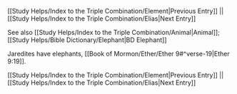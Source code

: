 [[Study Helps/Index to the Triple Combination/Element|Previous Entry]]  ||  [[Study Helps/Index to the Triple Combination/Elias|Next Entry]]

 See also [[Study Helps/Index to the Triple Combination/Animal|Animal]]; [[Study Helps/Bible Dictionary/Elephant|BD Elephant]]

 Jaredites have elephants, [[Book of Mormon/Ether/Ether 9#^verse-19|Ether 9:19]].

[[Study Helps/Index to the Triple Combination/Element|Previous Entry]]  ||  [[Study Helps/Index to the Triple Combination/Elias|Next Entry]]